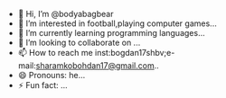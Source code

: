 - 👋 Hi, I’m @bodyabagbear
- 👀 I’m interested in football,playing computer games...
- 🌱 I’m currently learning programming languages...
- 💞️ I’m looking to collaborate on ...
- 📫 How to reach me inst:bogdan17shbv;e-mail:sharamkobohdan17@gmail.com..
- 😄 Pronouns: he...
- ⚡ Fun fact: ...

<!---
bodyabagbear/bodyabagbear is a ✨ special ✨ repository because its `README.md` (this file) appears on your GitHub profile.
You can click the Preview link to take a look at your changes.
--->
